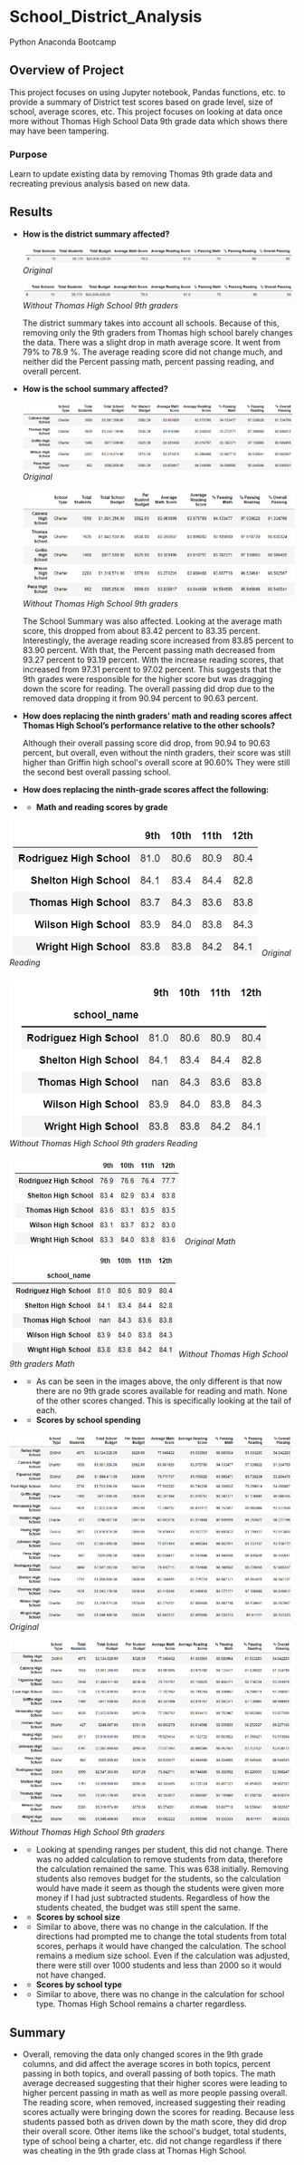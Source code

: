 # School_District_Analysis
Python Anaconda Bootcamp
## Overview of Project
This project focuses on using Jupyter notebook, Pandas functions, etc. to provide a summary of District test scores based on grade level, size of school, average scores, etc. This project focuses on looking at data once more without Thomas High School Data 9th grade data which shows there may have been tampering.
### Purpose
Learn to update existing data by removing Thomas 9th grade data and recreating previous analysis based on new data.

## Results
- **How is the district summary affected?**

    ![Resources/01_District_Summary.png](Resources/01_District_Summary.png) *Original*

    ![Resources/00_import_files_updated.png](Resources/01_District_Summary_updated.png) *Without Thomas High School 9th graders*

    The district summary takes into account all schools. Because of this, removing only the 9th graders from Thomas high school barely changes the data. There was a slight drop in math average score. It went from 79% to 78.9 %. The average reading score did not change much, and neither did the Percent passing math, percent passing reading, and overall percent.

- **How is the school summary affected?**

    ![Resources/03_Thomas.png](Resources/03_Thomas.png) *Original*

    ![Resources/03_Thomas_updated.png](Resources/03_Thomas_updated.png) *Without Thomas High School 9th graders*

    The School Summary was also affected. Looking at the average math score, this dropped from about 83.42 percent to 83.35 percent. Interestingly, the average reading score increased from 83.85 percent to 83.90 percent. With that, the Percent passing math decreased from 93.27 percent to 93.19 percent. With the increase reading scores,  that increased from 97.31 percent to 97.02 percent. This suggests that the 9th grades were responsible for the higher score but was dragging down the score for reading. The overall passing did drop due to the removed data dropping it from 90.94 percent to 90.63 percent.

- **How does replacing the ninth graders’ math and reading scores affect Thomas High School’s performance relative to the other schools?**

    Although their overall passing score did drop, from 90.94 to 90.63 percent, but overall, even without the ninth graders, their score was still higher than Griffin high school's overall score at 90.60% They were still the second best overall passing school.

- **How does replacing the ninth-grade scores affect the following:**
- - **Math and reading scores by grade**

![Resources/04_Grade.png](Resources/04_Grade.png) *Original Reading*

![Resources/04_Grade_updated.png](Resources/04_Grade_updated.png) *Without Thomas High School 9th graders Reading*

![Resources/04_Grade.png](Resources/04_Math.png) *Original Math* 

![Resources/04_Grade_updated.png](Resources/04_Math_updated.png) *Without Thomas High School 9th graders Math*

- - As can be seen in the images above, the only different is that now there are no 9th grade scores available for reading and math. None of the other scores changed. This is specifically looking at the tail of each.


- - **Scores by school spending**

![Resources/02_School_summary.png](Resources/02_School_summary.png) *Original*

![Resources/02_School_summary_updated.png](Resources/02_School_summary_updated.png) *Without Thomas High School 9th graders*
        
- - Looking at spending ranges per student, this did not change. There was no added calculation to remove students from data, therefore the calculation remained the same. This was 638 initially. Removing students also removes budget for the students, so the calculation would have made it seem as though the students were given more money if I had just subtracted students. Regardless of how the students cheated, the budget was still spent the same.

- - **Scores by school size**
- - Similar to above, there was no change in the calculation. If the directions had prompted me to change the total students from total scores, perhaps it would have changed the calculation. The school remains a medium size school. Even if the calculation was adjusted, there were still over 1000 students and less than 2000 so it would not have changed.

- - **Scores by school type**
- - Similar to above, there was no change in the calculation for school type. Thomas High School remains a charter regardless.


## Summary
- Overall, removing the data only changed scores in the 9th grade columns, and did affect the average scores in both topics, percent passing in both topics, and overall passing of both topics. The math average decreased suggesting that their higher scores were leading to higher percent passing in math as well as more people passing overall. The reading score, when removed, increased suggesting their reading scores actually were bringing down the scores for reading. Because less students passed both as driven down by the math score, they did drop their overall score. Other items like the school's budget, total students, type of school being a charter, etc. did not change regardless if there was cheating in the 9th grade class at Thomas High School.